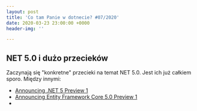 ```yaml
---
layout: post
title: 'Co tam Panie w dotnecie? #07/2020'
date: 2020-03-23 23:00:00 +0000
header-img: ''

---
```


## NET 5.0 i dużo przecieków

Zaczynają się "konkretne" przecieki na temat NET 5.0. Jest ich już całkiem sporo. Między innymi:

* [Announcing .NET 5 Preview 1](https://devblogs.microsoft.com/dotnet/announcing-net-5-0-preview-1/)
* [Announcing Entity Framework Core 5.0 Preview 1](https://devblogs.microsoft.com/dotnet/announcing-entity-framework-core-5-0-preview-1/)
* 